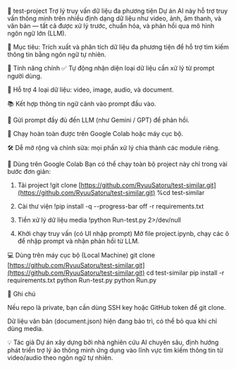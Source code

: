 🧠 test-project
Trợ lý truy vấn dữ liệu đa phương tiện
Dự án AI này hỗ trợ truy vấn thông minh trên nhiều định dạng dữ liệu như video, ảnh, âm thanh, và văn bản — tất cả được xử lý trước, chuẩn hóa, và phản hồi qua mô hình ngôn ngữ lớn (LLM).

🎯 Mục tiêu: Trích xuất và phân tích dữ liệu đa phương tiện để hỗ trợ tìm kiếm thông tin bằng ngôn ngữ tự nhiên.

🚀 Tính năng chính
✅ Tự động nhận diện loại dữ liệu cần xử lý từ prompt người dùng.

🧩 Hỗ trợ 4 loại dữ liệu: video, image, audio, và document.

📚 Kết hợp thông tin ngữ cảnh vào prompt đầu vào.

🤖 Gửi prompt đầy đủ đến LLM (như Gemini / GPT) để phản hồi.

🧪 Chạy hoàn toàn được trên Google Colab hoặc máy cục bộ.

🛠 Dễ mở rộng và chỉnh sửa: mọi phần xử lý chia thành các module riêng.

📓 Dùng trên Google Colab
Bạn có thể chạy toàn bộ project này chỉ trong vài bước đơn giản:

1. Tải project
!git clone [https://github.com/RyuuSatoru/test-similar.git](https://github.com/RyuuSatoru/test-similar.git)
%cd test-similar

2. Cài thư viện
!pip install -q --progress-bar off -r requirements.txt

3. Tiền xử lý dữ liệu media
!python Run-test.py 2>/dev/null

4. Khởi chạy truy vấn (có UI nhập prompt)
Mở file project.ipynb, chạy các ô để nhập prompt và nhận phản hồi từ LLM.

💻 Dùng trên máy cục bộ (Local Machine)
git clone [https://github.com/RyuuSatoru/test-similar.git](https://github.com/RyuuSatoru/test-similar.git)
cd test-similar
pip install -r requirements.txt
python Run-test.py
python Run.py

📍 Ghi chú

Nếu repo là private, bạn cần dùng SSH key hoặc GitHub token để git clone.

Dữ liệu văn bản (document.json) hiện đang bảo trì, có thể bỏ qua khi chỉ dùng media.

💡 Tác giả
Dự án xây dựng bởi nhà nghiên cứu AI chuyên sâu, định hướng phát triển trợ lý ảo thông minh ứng dụng vào lĩnh vực tìm kiếm thông tin từ video/audio theo ngôn ngữ tự nhiên.
